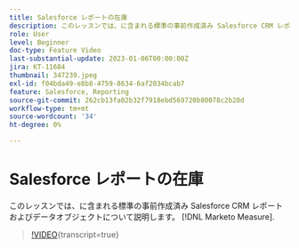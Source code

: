 ```yaml
---
title: Salesforce レポートの在庫
description: このレッスンでは、に含まれる標準の事前作成済み Salesforce CRM レポートおよびデータオブジェクトについて説明します。 [!DNL Marketo Measure].
role: User
level: Beginner
doc-type: Feature Video
last-substantial-update: 2023-01-06T00:00:00Z
jira: KT-11684
thumbnail: 347239.jpeg
exl-id: f04bda49-e8b8-4759-8634-6af2034bcab7
feature: Salesforce, Reporting
source-git-commit: 262cb13fa02b32f7918ebd569720b80078c2b28d
workflow-type: tm+mt
source-wordcount: '34'
ht-degree: 0%

---
```


# Salesforce レポートの在庫

このレッスンでは、に含まれる標準の事前作成済み Salesforce CRM レポートおよびデータオブジェクトについて説明します。 [!DNL Marketo Measure].

>[!VIDEO](https://video.tv.adobe.com/v/347239/?learn=on){transcript=true}
